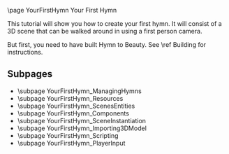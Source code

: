 \page YourFirstHymn Your First Hymn

This tutorial will show you how to create your first hymn. It will consist of a 3D scene that can be walked around in using a first person camera.

But first, you need to have built Hymn to Beauty. See \ref Building for instructions.

## Subpages
 - \subpage YourFirstHymn_ManagingHymns
 - \subpage YourFirstHymn_Resources
 - \subpage YourFirstHymn_ScenesEntities
 - \subpage YourFirstHymn_Components
 - \subpage YourFirstHymn_SceneInstantiation
 - \subpage YourFirstHymn_Importing3DModel
 - \subpage YourFirstHymn_Scripting
 - \subpage YourFirstHymn_PlayerInput
